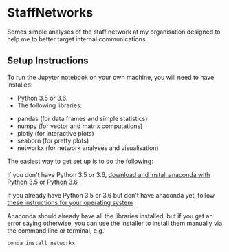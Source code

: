 # StaffNetworks
Somes simple analyses of the staff network at my organisation designed to help me to better target internal communications.

## Setup Instructions
To run the Jupyter notebook on your own machine, you will need to have installed:
* Python 3.5 or 3.6.
* The following libraries:
- pandas (for data frames and simple statistics)
- numpy (for vector and matrix computations)
- plotly (for interactive plots)
- seaborn (for pretty plots)
- networkx (for network analyses and visualisation)

The easiest way to get set up is to do the following:

If you don't have Python 3.5 or 3.6, [download and install anaconda with Python 3.5 or Python 3.6](https://docs.anaconda.com/anaconda/user-guide/faq/#anaconda-faq-35)

If you already have Python 3.5 or 3.6 but don't have anaconda yet, follow [these instructions for your operating system](https://docs.anaconda.com/anaconda/install/ "Anaconda install instructions for different operating systems")

Anaconda should already have all the libraries installed, but if you get an error saying otherwise, you can use the installer to install them manually via the command line or terminal, e.g.  

```
conda install networkx
```
